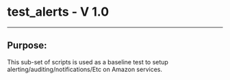 #   test_alerts - V 1.0
--------------------------------------------------------------------------------
## Purpose:
This sub-set of scripts is used as a baseline test to setup alerting/auditing/notifications/Etc on Amazon services.
 
